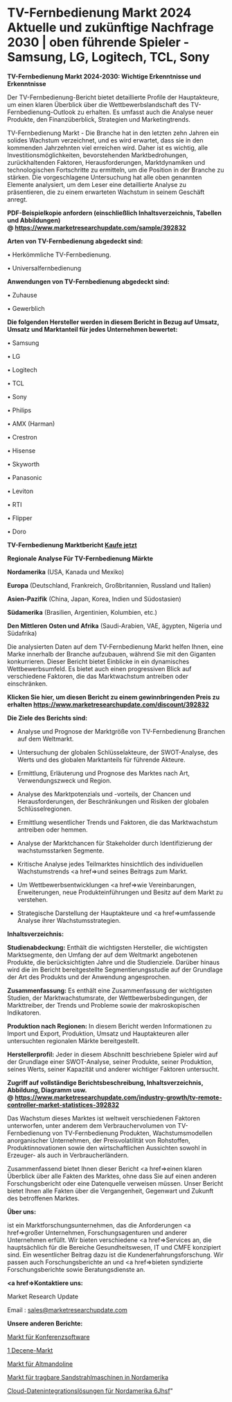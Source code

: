 # TV-Fernbedienung Markt 2024 Aktuelle und zukünftige Nachfrage 2030 | oben führende Spieler - Samsung, LG, Logitech, TCL, Sony

<strong>TV-Fernbedienung Markt 2024-2030: Wichtige Erkenntnisse und Erkenntnisse</strong>

Der TV-Fernbedienung-Bericht bietet detaillierte Profile der Hauptakteure, um einen klaren Überblick über die Wettbewerbslandschaft des TV-Fernbedienung-Outlook zu erhalten. Es umfasst auch die Analyse neuer Produkte, den Finanzüberblick, Strategien und Marketingtrends.

TV-Fernbedienung Markt - Die Branche hat in den letzten zehn Jahren ein solides Wachstum verzeichnet, und es wird erwartet, dass sie in den kommenden Jahrzehnten viel erreichen wird. Daher ist es wichtig, alle Investitionsmöglichkeiten, bevorstehenden Marktbedrohungen, zurückhaltenden Faktoren, Herausforderungen, Marktdynamiken und technologischen Fortschritte zu ermitteln, um die Position in der Branche zu stärken. Die vorgeschlagene Untersuchung hat alle oben genannten Elemente analysiert, um dem Leser eine detaillierte Analyse zu präsentieren, die zu einem erwarteten Wachstum in seinem Geschäft anregt.

<strong><b>PDF-Beispielkopie anfordern (einschließlich Inhaltsverzeichnis, Tabellen und Abbildungen) @ </b></strong><strong><a href=https://www.marketresearchupdate.com/sample/392832><strong>https://www.marketresearchupdate.com/sample/392832</u></a></strong></strong>

<strong>Arten von TV-Fernbedienung abgedeckt sind:</strong>

• Herkömmliche TV-Fernbedienung.

• Universalfernbedienung

<strong>Anwendungen von TV-Fernbedienung abgedeckt sind:</strong>

• Zuhause

• Gewerblich

<strong>Die folgenden Hersteller werden in diesem Bericht in Bezug auf Umsatz, Umsatz und Marktanteil für jedes Unternehmen bewertet:</strong>

• Samsung

• LG

• Logitech

• TCL

• Sony

• Philips

• AMX (Harman)

• Crestron

• Hisense

• Skyworth

• Panasonic

• Leviton

• RTI

• Flipper

• Doro

<strong>TV-Fernbedienung Marktbericht <a href=https://www.marketresearchupdate.com/buynow/392832>Kaufe jetzt</a></strong>

<strong>Regionale Analyse Für TV-Fernbedienung Märkte</strong>

<strong>Nordamerika</strong> (USA, Kanada und Mexiko)

<strong>Europa</strong> (Deutschland, Frankreich, Großbritannien, Russland und Italien)

<strong>Asien-Pazifik</strong> (China, Japan, Korea, Indien und Südostasien)

<strong>Südamerika</strong> (Brasilien, Argentinien, Kolumbien, etc.)

<strong>Den Mittleren</strong> <strong>Osten und Afrika</strong> (Saudi-Arabien, VAE, ägypten, Nigeria und Südafrika)

Die analysierten Daten auf dem TV-Fernbedienung Markt helfen Ihnen, eine Marke innerhalb der Branche aufzubauen, während Sie mit den Giganten konkurrieren. Dieser Bericht bietet Einblicke in ein dynamisches Wettbewerbsumfeld. Es bietet auch einen progressiven Blick auf verschiedene Faktoren, die das Marktwachstum antreiben oder einschränken.

<strong>Klicken Sie hier, um diesen Bericht zu einem gewinnbringenden Preis zu erhalten
</strong><strong><a href=https://www.marketresearchupdate.com/discount/392832>https://www.marketresearchupdate.com/discount/392832</b></u></strong></a>

<strong>Die Ziele des Berichts sind:</strong>

- Analyse und Prognose der Marktgröße von TV-Fernbedienung Branchen auf dem Weltmarkt.

- Untersuchung der globalen Schlüsselakteure, der SWOT-Analyse, des Werts und des globalen Marktanteils für führende Akteure.

- Ermittlung, Erläuterung und Prognose des Marktes nach Art, Verwendungszweck und Region.

- Analyse des Marktpotenzials und -vorteils, der Chancen und Herausforderungen, der Beschränkungen und Risiken der globalen Schlüsselregionen.

- Ermittlung wesentlicher Trends und Faktoren, die das Marktwachstum antreiben oder hemmen.

- Analyse der Marktchancen für Stakeholder durch Identifizierung der wachstumsstarken Segmente.

- Kritische Analyse jedes Teilmarktes hinsichtlich des individuellen Wachstumstrends <a href=>und</a> seines Beitrags zum Markt.

- Um Wettbewerbsentwicklungen <a href=>wie</a> Vereinbarungen, Erweiterungen, neue Produkteinführungen und Besitz auf dem Markt zu verstehen.

- Strategische Darstellung der Hauptakteure und <a href=>umfas</a>sende Analyse ihrer Wachstumsstrategien.

<strong>Inhaltsverzeichnis:</strong>

<strong>Studienabdeckung:</strong> Enthält die wichtigsten Hersteller, die wichtigsten Marktsegmente, den Umfang der auf dem Weltmarkt angebotenen Produkte, die berücksichtigten Jahre und die Studienziele. Darüber hinaus wird die im Bericht bereitgestellte Segmentierungsstudie auf der Grundlage der Art des Produkts und der Anwendung angesprochen.

<strong>Zusammenfassung:</strong> Es enthält eine Zusammenfassung der wichtigsten Studien, der Marktwachstumsrate, der Wettbewerbsbedingungen, der Markttreiber, der Trends und Probleme sowie der makroskopischen Indikatoren.

<strong>Produktion nach Regionen:</strong> In diesem Bericht werden Informationen zu Import und Export, Produktion, Umsatz und Hauptakteuren aller untersuchten regionalen Märkte bereitgestellt.

<strong>Herstellerprofil:</strong> Jeder in diesem Abschnitt beschriebene Spieler wird auf der Grundlage einer SWOT-Analyse, seiner Produkte, seiner Produktion, seines Werts, seiner Kapazität und anderer wichtiger Faktoren untersucht.

<strong><b>Zugriff auf vollständige Berichtsbeschreibung, Inhaltsverzeichnis, Abbildung, Diagramm usw. @ </b></strong><strong><a href=https://www.marketresearchupdate.com/industry-growth/tv-remote-controller-market-statistices-392832>https://www.marketresearchupdate.com/industry-growth/tv-remote-controller-market-statistices-392832</a></strong>

Das Wachstum dieses Marktes ist weltweit verschiedenen Faktoren unterworfen, unter anderem dem Verbrauchervolumen von TV-Fernbedienung von TV-Fernbedienung Produkten, Wachstumsmodellen anorganischer Unternehmen, der Preisvolatilität von Rohstoffen, Produktinnovationen sowie den wirtschaftlichen Aussichten sowohl in Erzeuger- als auch in Verbraucherländern.

Zusammenfassend bietet Ihnen dieser Bericht <a href=>einen</a> klaren Überblick über alle Fakten des Marktes, ohne dass Sie auf einen anderen Forschungsbericht oder eine Datenquelle verweisen müssen. Unser Bericht bietet Ihnen alle Fakten über die Vergangenheit, Gegenwart und Zukunft des betroffenen Marktes.

<strong>Über uns:</strong>

 ist ein Marktforschungsunternehmen, das die Anforderungen <a href=>großer</a> Unternehmen, Forschungsagenturen und anderer Unternehmen erfüllt. Wir bieten verschiedene <a href=>Services</a> an, die hauptsächlich für die Bereiche Gesundheitswesen, IT und CMFE konzipiert sind. Ein wesentlicher Beitrag dazu ist die Kundenerfahrungsforschung. Wir passen auch Forschungsberichte an und <a href=>bieten</a> syndizierte Forschungsberichte sowie Beratungsdienste an.

<strong><a href=>Kontaktiere uns:</a></strong>

Market Research Update

Email : sales@marketresearchupdate.com

<strong>Unsere anderen Berichte:</strong>

<a href=https://www.linkedin.com/pulse/conference-software-market-2023-top-leading>Markt für Konferenzsoftware</a>

<a href=https://www.linkedin.com/pulse/1-decene-market-size-trends-consumption-future>1 Decene-Markt</a>

<a href=https://www.linkedin.com/pulse/alto-mandolin-market-2023-remarking-enormous>Markt für Altmandoline</a>

<a href=https://www.linkedin.com/pulse/north-america-portable-sand-blasting-machines-market-2023>Markt für tragbare Sandstrahlmaschinen in Nordamerika</a>

<a href=https://www.linkedin.com/pulse/north-america-cloud-data-integration-solutions-6jhsf/>Cloud-Datenintegrationslösungen für Nordamerika 6Jhsf</a>"
